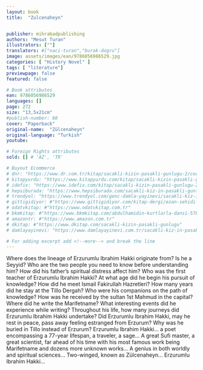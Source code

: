 ```yaml
---
layout: book
title:  "Zulcenaheyn"


publisher: mihrabadpublishing
authors: "Mesut Turan"
illustrators: [""]
translators: #["naci-turan","burak-dogru"]
image: assets/images/ean/9786056986529.jpg
categories: [ "History Novel" ]
tags: [ "literature"]
previewpage: false
featured: false

# Book attributes
ean: 9786056986529
languages: []
page: 272
size: "13,5x21cm"
#publish-number: 60
cover: "Paperback"
original-name:  "Zülcenaheyn"
original-language: "Turkish"
youtube:

# Foreign Rights attributes
sold: [] # 'AZ', 'TR'

# Buyout Ecommerce
# dnr: "https://www.dr.com.tr/kitap/sacakli-kizin-pasakli-gunlugu-2/cocuk-ve-genclik/genclik-10-yas/roman-oyku/urunno=0001893059001"
# kitapyurdu: "https://www.kitapyurdu.com/kitap/sacakli-kizin-pasakli-gunlugu-2-/560122.html&filter_name=Sa%C3%A7akl%C4%B1+K%C4%B1z%27%C4%B1n+Pasakl%C4%B1+G%C3%BCnl%C3%BC%C4%9F%C3%BC+2"
# idefix: "https://www.idefix.com/kitap/sacakli-kizin-pasakli-gunlugu-2/cocuk-ve-genclik/genclik-10-yas/roman-oyku/urunno=0001893059001"
# hepsiburada: "https://www.hepsiburada.com/sacakli-kiz-in-pasakli-gunlugu-2-damla-yayinevi-p-HBV000012ER86"
# trendyol: "https://www.trendyol.com/genc-damla-yayinevi/sacakli-kiz-in-pasakli-gunlugu-2-p-54825777"
# gittigidiyor: #"https://www.gittigidiyor.com/kitap-dergi/ezan-sehidi-adnan-menderes_pdp_732728793"
# odatvkitap: #"https://www.odatvkitap.com.tr"
# bkmkitap: #"https://www.bkmkitap.com/abdulhamidin-kurtlarla-dansi-578226"
# amazontr: #"https://www.amazon.com.tr"
# dkitap: #"https://www.dkitap.com/sacakli-kizin-pasakli-gunlugu"
# damlayayinevi: "https://www.damlayayinevi.com.tr/sacakli-kiz-in-pasakli-gunlugu-2-bu-iste-bi-terslik-var"

# For adding excerpt add <!--more--> and break the line
---
```

Where does the lineage of Erzurumlu Ibrahim
Hakki originate from? Is he a Seyyid? Who are the
two people you need to know before understanding
him? How did his father’s spiritual distress affect
him? Who was the first teacher of Erzurumlu Ibrahim Hakki? At what age did he begin his pursuit
of knowledge? How did he meet Ismail Fakirullah
Hazretleri? How many years did he stay at the
Tillo Dergah? Who were his companions on the
path of knowledge? How was he received by the
sultan 1st Mahmud in the capital? Where did he
write the Marifetname? What interesting events did
he experience while writing? Throughout his life,
how many journeys did Erzurumlu Ibrahim Hakki
undertake? Did Erzurumlu Ibrahim Hakki, may he
rest in peace, pass away feeling estranged from
Erzurum? Why was he buried in Tillo instead of Erzurum? Erzurumlu Ibrahim Hakki... a poet encompassing a 77-year lifespan, a traveler, a sage... A
great Sufi master, a great scientist, far ahead of his
time with his most famous work being Marifetname
and dozens more unknown works... A genius in
both worldly and spiritual sciences... Two-winged,
known as Zülcenaheyn... Erzurumlu Ibrahim Hakki...
<!--more--> 


